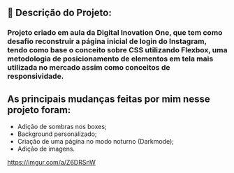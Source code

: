 

## :pencil: Descrição do Projeto: 

### Projeto criado em aula da Digital Inovation One, que tem como desafio reconstruir a página inicial de login do Instagram, tendo como base o conceito sobre CSS utilizando Flexbox, uma metodologia de posicionamento de elementos em tela mais utilizada no mercado assim como conceitos de responsividade.



## As principais mudanças feitas por mim nesse projeto foram:

- Adição de sombras nos boxes;
- Background personalizado;
- Criação de uma página no modo noturno (Darkmode);
- Adição de imagens.

https://imgur.com/a/Z6DRSnW
